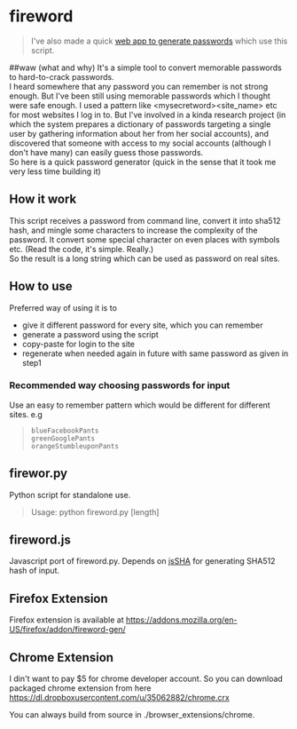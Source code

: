 # fireword

> I've also made a quick [web app to generate passwords](http://firewordgen.herokuapp.com/) which use this script.

##waw (what and why)
It's a simple tool to convert memorable passwords to hard-to-crack passwords.  
I heard somewhere that any password you can remember is not strong enough. But I've been still using memorable passwords which I thought were safe enough. I used a pattern like &lt;mysecretword&gt;&lt;site_name&gt; etc for most websites I log in to. But I've involved in a kinda research project (in which the system prepares a dictionary of passwords targeting a single user by gathering information about her from her social accounts), and discovered that someone with access to my social accounts (although I don't have many) can easily guess those passwords.   
So here is a quick password generator (quick in the sense that it took me very less time building it)  

## How it work
This script receives a password from command line, convert it into sha512 hash, and mingle some characters to increase the complexity of the password.
It convert some special character on even places with symbols etc. (Read the code, it's simple. Really.)  
So the result is a long string which can be used as password on real sites.  

## How to use
Preferred way of using it is to 
* give it different password for every site, which you can remember
* generate a password using the script
* copy-paste for login to the site
* regenerate when needed again in future with same password as given in step1

### Recommended way choosing passwords for input
Use an easy to remember pattern which would be different for different sites. e.g
>     blueFacebookPants  
>     greenGooglePants  
>     orangeStumbleuponPants  

## firewor.py
Python script for standalone use.
> Usage: python fireword.py <myFacyPassword> [length]

## fireword.js
Javascript port of fireword.py. Depends on [jsSHA](http://caligatio.github.io/jsSHA/) for generating SHA512 hash of input.

## Firefox Extension
Firefox extension is available at https://addons.mozilla.org/en-US/firefox/addon/fireword-gen/

## Chrome Extension
I din't want to pay $5 for chrome developer account. So you can download packaged chrome extension from here https://dl.dropboxusercontent.com/u/35062882/chrome.crx  
  
You can always build from source in ./browser_extensions/chrome. 
